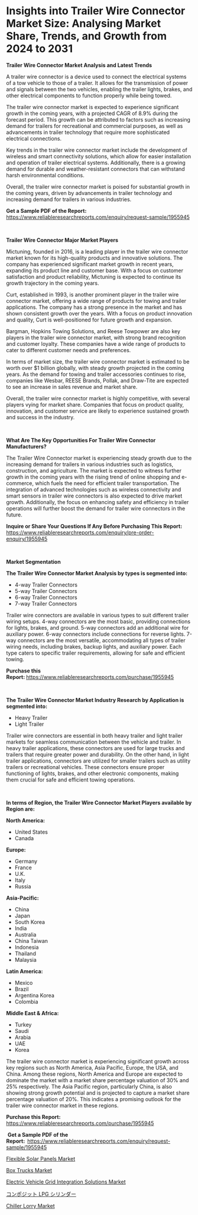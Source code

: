 <p><h1>Insights into Trailer Wire Connector Market Size: Analysing Market Share, Trends, and Growth from 2024 to 2031</h1></p><p><strong>Trailer Wire Connector Market Analysis and Latest Trends</strong></p>
<p><p>A trailer wire connector is a device used to connect the electrical systems of a tow vehicle to those of a trailer. It allows for the transmission of power and signals between the two vehicles, enabling the trailer lights, brakes, and other electrical components to function properly while being towed.</p><p>The trailer wire connector market is expected to experience significant growth in the coming years, with a projected CAGR of 8.9% during the forecast period. This growth can be attributed to factors such as increasing demand for trailers for recreational and commercial purposes, as well as advancements in trailer technology that require more sophisticated electrical connections.</p><p>Key trends in the trailer wire connector market include the development of wireless and smart connectivity solutions, which allow for easier installation and operation of trailer electrical systems. Additionally, there is a growing demand for durable and weather-resistant connectors that can withstand harsh environmental conditions.</p><p>Overall, the trailer wire connector market is poised for substantial growth in the coming years, driven by advancements in trailer technology and increasing demand for trailers in various industries.</p></p>
<p><strong>Get a Sample PDF of the Report:&nbsp;</strong> <a href="https://www.reliableresearchreports.com/enquiry/request-sample/1955945">https://www.reliableresearchreports.com/enquiry/request-sample/1955945</a></p>
<p>&nbsp;</p>
<p><strong>Trailer Wire Connector Major Market Players</strong></p>
<p><p>Mictuning, founded in 2016, is a leading player in the trailer wire connector market known for its high-quality products and innovative solutions. The company has experienced significant market growth in recent years, expanding its product line and customer base. With a focus on customer satisfaction and product reliability, Mictuning is expected to continue its growth trajectory in the coming years.</p><p>Curt, established in 1993, is another prominent player in the trailer wire connector market, offering a wide range of products for towing and trailer applications. The company has a strong presence in the market and has shown consistent growth over the years. With a focus on product innovation and quality, Curt is well-positioned for future growth and expansion.</p><p>Bargman, Hopkins Towing Solutions, and Reese Towpower are also key players in the trailer wire connector market, with strong brand recognition and customer loyalty. These companies have a wide range of products to cater to different customer needs and preferences.</p><p>In terms of market size, the trailer wire connector market is estimated to be worth over $1 billion globally, with steady growth projected in the coming years. As the demand for towing and trailer accessories continues to rise, companies like Wesbar, REESE Brands, Pollak, and Draw-Tite are expected to see an increase in sales revenue and market share.</p><p>Overall, the trailer wire connector market is highly competitive, with several players vying for market share. Companies that focus on product quality, innovation, and customer service are likely to experience sustained growth and success in the industry.</p></p>
<p>&nbsp;</p>
<p><strong>What Are The Key Opportunities For Trailer Wire Connector Manufacturers?</strong></p>
<p><p>The Trailer Wire Connector market is experiencing steady growth due to the increasing demand for trailers in various industries such as logistics, construction, and agriculture. The market is expected to witness further growth in the coming years with the rising trend of online shopping and e-commerce, which fuels the need for efficient trailer transportation. The integration of advanced technologies such as wireless connectivity and smart sensors in trailer wire connectors is also expected to drive market growth. Additionally, the focus on enhancing safety and efficiency in trailer operations will further boost the demand for trailer wire connectors in the future.</p></p>
<p><strong>Inquire or Share Your Questions If Any Before Purchasing This Report:</strong> <a href="https://www.reliableresearchreports.com/enquiry/pre-order-enquiry/1955945">https://www.reliableresearchreports.com/enquiry/pre-order-enquiry/1955945</a></p>
<p>&nbsp;</p>
<p><strong>Market Segmentation</strong></p>
<p><strong>The Trailer Wire Connector Market Analysis by types is segmented into:</strong></p>
<p><ul><li>4-way Trailer Connectors</li><li>5-way Trailer Connectors</li><li>6-way Trailer Connectors</li><li>7-way Trailer Connectors</li></ul></p>
<p><p>Trailer wire connectors are available in various types to suit different trailer wiring setups. 4-way connectors are the most basic, providing connections for lights, brakes, and ground. 5-way connectors add an additional wire for auxiliary power. 6-way connectors include connections for reverse lights. 7-way connectors are the most versatile, accommodating all types of trailer wiring needs, including brakes, backup lights, and auxiliary power. Each type caters to specific trailer requirements, allowing for safe and efficient towing.</p></p>
<p><strong>Purchase this Report:&nbsp;</strong><a href="https://www.reliableresearchreports.com/purchase/1955945">https://www.reliableresearchreports.com/purchase/1955945</a></p>
<p>&nbsp;</p>
<p><strong>The Trailer Wire Connector Market Industry Research by Application is segmented into:</strong></p>
<p><ul><li>Heavy Trailer</li><li>Light Trailer</li></ul></p>
<p><p>Trailer wire connectors are essential in both heavy trailer and light trailer markets for seamless communication between the vehicle and trailer. In heavy trailer applications, these connectors are used for large trucks and trailers that require greater power and durability. On the other hand, in light trailer applications, connectors are utilized for smaller trailers such as utility trailers or recreational vehicles. These connectors ensure proper functioning of lights, brakes, and other electronic components, making them crucial for safe and efficient towing operations.</p></p>
<p>&nbsp;</p>
<p><strong>In terms of Region, the Trailer Wire Connector Market Players available by Region are:</strong></p>
<p>
    <p> <strong> North America: </strong>
        <ul>
            <li>United States</li>
            <li>Canada</li>
        </ul>
        </p> 
    <p> <strong> Europe: </strong>
        <ul>
            <li>Germany</li>
            <li>France</li>
            <li>U.K.</li>
            <li>Italy</li>
            <li>Russia</li>
        </ul>
        </p> 
    <p> <strong> Asia-Pacific: </strong>
        <ul>
            <li>China</li>
            <li>Japan</li>
            <li>South Korea</li>
            <li>India</li>
            <li>Australia</li>
            <li>China Taiwan</li>
            <li>Indonesia</li>
            <li>Thailand</li>
            <li>Malaysia</li>
        </ul>
        </p> 
    <p> <strong> Latin America: </strong>
        <ul>
            <li>Mexico</li>
            <li>Brazil</li>
            <li>Argentina Korea</li>
            <li>Colombia</li>
        </ul>
        </p> 
    <p> <strong> Middle East & Africa: </strong>
        <ul>
            <li>Turkey</li>
            <li>Saudi</li>
            <li>Arabia</li>
            <li>UAE</li>
            <li>Korea</li>
        </ul>
    </p>
    </p>
<p><p>The trailer wire connector market is experiencing significant growth across key regions such as North America, Asia Pacific, Europe, the USA, and China. Among these regions, North America and Europe are expected to dominate the market with a market share percentage valuation of 30% and 25% respectively. The Asia Pacific region, particularly China, is also showing strong growth potential and is projected to capture a market share percentage valuation of 20%. This indicates a promising outlook for the trailer wire connector market in these regions.</p></p>
<p><strong>Purchase this Report: </strong><a href="https://www.reliableresearchreports.com/purchase/1955945">https://www.reliableresearchreports.com/purchase/1955945</a></p>
<p>&nbsp;<strong>Get a Sample PDF of the Report:&nbsp;&nbsp;</strong><a href="https://www.reliableresearchreports.com/enquiry/request-sample/1955945">https://www.reliableresearchreports.com/enquiry/request-sample/1955945</a></p>
<p><strong></strong></p>
<p><p><a href="https://issuu.com/reportprime-2/docs/flexible-solar-panels-market-size-2030.pptx">Flexible Solar Panels Market</a></p><p><a href="https://github.com/brenzgnarento/Market-Research-Report-List-1/blob/main/box-trucks-market.md">Box Trucks Market</a></p><p><a href="https://issuu.com/reportprime-2/docs/electric-vehicle-grid-integration-solutions-market">Electric Vehicle Grid Integration Solutions Market</a></p><p><a href="https://github.com/jkjreqjscoxx7/Market-Research-Report-List-1/blob/main/8435824188415.md">コンポジット LPG シリンダー</a></p><p><a href="https://github.com/jerrycopelandthomaswsqd8q/Market-Research-Report-List-1/blob/main/chiller-lorry-market.md">Chiller Lorry Market</a></p></p>